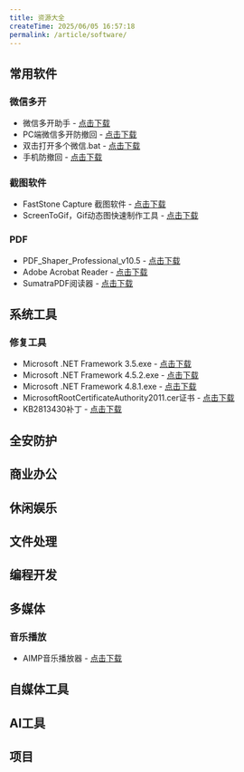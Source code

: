 ```yaml
---
title: 资源大全
createTime: 2025/06/05 16:57:18
permalink: /article/software/
---
```


## 常用软件
### 微信多开
- 微信多开助手 - [点击下载](https://pan.quark.cn/s/819f3e7b8231)
- PC端微信多开防撤回 - [点击下载](https://pan.quark.cn/s/819f3e7b8231)
- 双击打开多个微信.bat - [点击下载](https://pan.quark.cn/s/819f3e7b8231)
- 手机防撤回 - [点击下载](https://pan.quark.cn/s/1687367ff71d)




### 截图软件
- FastStone Capture 截图软件 - [点击下载](https://pan.quark.cn/s/945bef056362)
- ScreenToGif，Gif动态图快速制作工具 - [点击下载](https://pan.quark.cn/s/a48aee844ca1)

### PDF
- PDF_Shaper_Professional_v10.5 - [点击下载](https://pan.quark.cn/s/945bef056362)
- Adobe Acrobat Reader  - [点击下载](https://pan.quark.cn/s/945bef056362)
- SumatraPDF阅读器 - [点击下载](https://pan.quark.cn/s/945bef056362)


## 系统工具

### 修复工具
- Microsoft .NET Framework 3.5.exe - [点击下载](https://pan.quark.cn/s/0c252d7b4353)
- Microsoft .NET Framework 4.5.2.exe - [点击下载](https://pan.quark.cn/s/0c252d7b4353)
- Microsoft .NET Framework 4.8.1.exe - [点击下载](https://pan.quark.cn/s/0c252d7b4353)
- MicrosoftRootCertificateAuthority2011.cer证书 - [点击下载](https://pan.quark.cn/s/4b8b9bd53b9a)
- KB2813430补丁 - [点击下载](https://pan.quark.cn/s/208440aaf82e)

## 全安防护

## 商业办公

## 休闲娱乐

## 文件处理

## 编程开发

## 多媒体
### 音乐播放
- AIMP音乐播放器 - [点击下载](https://pan.quark.cn/s/b5754eb1fb1c)

## 自媒体工具

## AI工具

## 项目